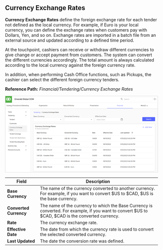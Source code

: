 ## Currency Exchange Rates

**Currency Exchange Rates** define the foreign exchange rate for each tender not defined as the local currency. For example, if Euro is your local currency, you can define the exchange rates when customers pay with Dollars, Yen, and so on. Exchange rates are imported in a batch file from an external source and updated according to a defined time period.

At the touchpoint, cashiers can receive or withdraw different currencies to give change or accept payment from customers. The system can convert the different currencies accordingly. The total amount is always calculated according to the local currency against the foreign currency rate.

In addition, when performing Cash Office functions, such as Pickups, the cashier can select the different foreign currency tenders.

**Reference Path:** *Financial/Tendering/Currency Exchange Rates*

![Currency Exchange Rates Screen](/Images/CurrencyExchangeRatesScreen.png)

|**Field**|**Description**|
|---------|----------|
|**Base Currency**|The name of the currency converted to another currency. For example, if you want to convert $US to $CAD, $US is the base currency.|
|**Converted Currency**|The name of the currency to which the Base Currency is converted. For example, if you want to convert $US to $CAD, $CAD is the converted currency.|
|**Rate**|The currency exchange rate.|
|**Effective Date**|The date from which the currency rate is used to convert the selected converted currency.|
|**Last Updated**|The date the conversion rate was defined.|
